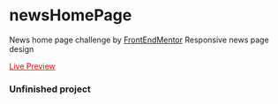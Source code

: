 # newsHomePage
 News home page challenge by <a href="https://www.frontendmentor.io/challenges/news-homepage-H6SWTa1MFl/hub">FrontEndMentor</a>
 Responsive news page design

<a style="color: red;" href="https://karimaziz69.github.io/newsHomePage/">Live Preview</a>

<h3>Unfinished project</h3>
